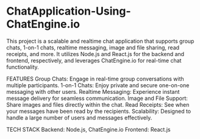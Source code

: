 # ChatApplication-Using-ChatEngine.io

This project is a scalable and realtime chat application that supports group chats, 1-on-1 chats, realtime messaging, image and file sharing, read receipts, and more. It utilizes Node.js and React.js for the backend and frontend, respectively, and leverages ChatEngine.io for real-time chat functionality.

FEATURES
Group Chats: Engage in real-time group conversations with multiple participants.
1-on-1 Chats: Enjoy private and secure one-on-one messaging with other users.
Realtime Messaging: Experience instant message delivery for seamless communication.
Image and File Support: Share images and files directly within the chat.
Read Receipts: See when your messages have been read by the recipients.
Scalability: Designed to handle a large number of users and messages effectively.


TECH STACK
Backend: Node.js, ChatEngine.io
Frontend: React.js
